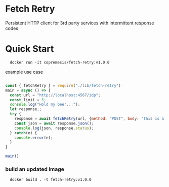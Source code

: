 

# Fetch Retry

Persistent HTTP client for 3rd party services with intermittent response codes

# Quick Start

```
  docker run -it copremesis/fetch-retry:v1.0.0
```

example use case

```javascript

const { fetchRetry } = require("./lib/fetch-retry")
main = async () => {
  const url = "http://localhost:4567/idp";
  const limit = 5;
  console.log("Hold my beer...");
  let response;;
  try {
    response = await fetchRetry(url, {method: "POST", body: "this is a test"}, limit);
    const json = await response.json();
    console.log(json, response.status);
  } catch(e) {
    console.error(e);
  }
}

main()

```

### build an updated image

```
  docker build . -t fetch-retry:v1.0.0
```
